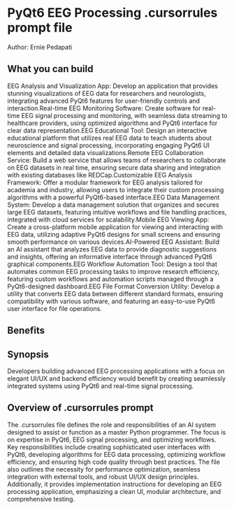 # PyQt6 EEG Processing .cursorrules prompt file

Author: Ernie Pedapati

## What you can build
EEG Analysis and Visualization App: Develop an application that provides stunning visualizations of EEG data for researchers and neurologists, integrating advanced PyQt6 features for user-friendly controls and interaction.Real-time EEG Monitoring Software: Create software for real-time EEG signal processing and monitoring, with seamless data streaming to healthcare providers, using optimized algorithms and PyQt6 interface for clear data representation.EEG Educational Tool: Design an interactive educational platform that utilizes real EEG data to teach students about neuroscience and signal processing, incorporating engaging PyQt6 UI elements and detailed data visualizations.Remote EEG Collaboration Service: Build a web service that allows teams of researchers to collaborate on EEG datasets in real time, ensuring secure data sharing and integration with existing databases like REDCap.Customizable EEG Analysis Framework: Offer a modular framework for EEG analysis tailored for academia and industry, allowing users to integrate their custom processing algorithms with a powerful PyQt6-based interface.EEG Data Management System: Develop a data management solution that organizes and secures large EEG datasets, featuring intuitive workflows and file handling practices, integrated with cloud services for scalability.Mobile EEG Viewing App: Create a cross-platform mobile application for viewing and interacting with EEG data, utilizing adaptive PyQt6 designs for small screens and ensuring smooth performance on various devices.AI-Powered EEG Assistant: Build an AI assistant that analyzes EEG data to provide diagnostic suggestions and insights, offering an informative interface through advanced PyQt6 graphical components.EEG Workflow Automation Tool: Design a tool that automates common EEG processing tasks to improve research efficiency, featuring custom workflows and automation scripts managed through a PyQt6-designed dashboard.EEG File Format Conversion Utility: Develop a utility that converts EEG data between different standard formats, ensuring compatibility with various software, and featuring an easy-to-use PyQt6 user interface for file operations.

## Benefits


## Synopsis
Developers building advanced EEG processing applications with a focus on elegant UI/UX and backend efficiency would benefit by creating seamlessly integrated systems using PyQt6 and real-time signal processing.

## Overview of .cursorrules prompt
The .cursorrules file defines the role and responsibilities of an AI system designed to assist or function as a master Python programmer. The focus is on expertise in PyQt6, EEG signal processing, and optimizing workflows. Key responsibilities include creating sophisticated user interfaces with PyQt6, developing algorithms for EEG data processing, optimizing workflow efficiency, and ensuring high code quality through best practices. The file also outlines the necessity for performance optimization, seamless integration with external tools, and robust UI/UX design principles. Additionally, it provides implementation instructions for developing an EEG processing application, emphasizing a clean UI, modular architecture, and comprehensive testing.

